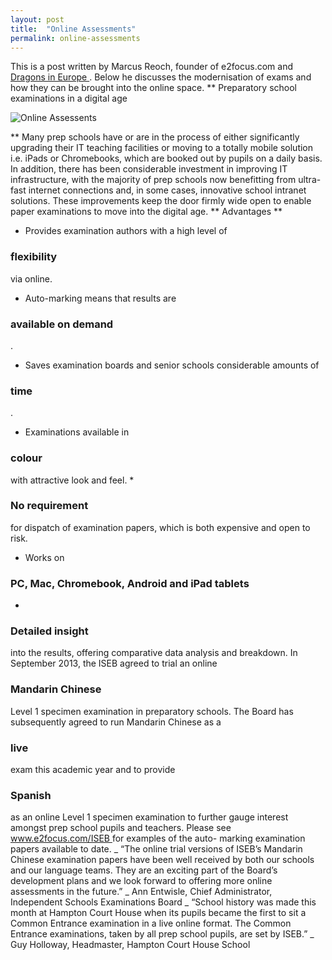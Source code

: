 ```yaml
---
layout: post
title:  "Online Assessments"
permalink: online-assessments
---
```

This is a post written by Marcus Reoch, founder of e2focus.com and [ Dragons
in Europe ](http://dragonsineurope.com/) . Below he discusses the
modernisation of exams and how they can be brought into the online space. **
Preparatory school examinations in a digital age

![Online
Assessents](/img/blogs/online-assessents-1024x1024.jpg)

** Many prep schools have or are in the process of
either significantly upgrading their IT teaching facilities or moving to a
totally mobile solution i.e. iPads or Chromebooks, which are booked out by
pupils on a daily basis. In addition, there has been considerable investment
in improving IT infrastructure, with the majority of prep schools now
benefitting from ultra-fast internet connections and, in some cases,
innovative school intranet solutions. These improvements keep the door firmly
wide open to enable paper examinations to move into the digital age. **
Advantages **

* Provides examination authors with a high level of 

### flexibility

via online. 
* Auto-marking means that results are 

### available on demand

. 
* Saves examination boards and senior schools considerable amounts of 

### time

. 
* Examinations available in 

### colour

with attractive look and feel. 
* 

### No requirement

for dispatch of examination papers, which is both expensive and open to risk. 
* Works on 

### PC, Mac, Chromebook, Android and iPad tablets

* 

### Detailed insight

into the results, offering comparative data analysis and breakdown. 
In September 2013, the ISEB agreed to trial an online 

### Mandarin Chinese

Level 1 specimen examination in preparatory schools. The Board has
subsequently agreed to run Mandarin Chinese as a 

### live

exam this academic
year and to provide 

### Spanish

as an online Level 1 specimen examination to
further gauge interest amongst prep school pupils and teachers. Please see [
www.e2focus.com/ISEB ](http://www.e2focus.com/ISEB) for examples of the auto-
marking examination papers available to date. _ “The online trial versions of
ISEB’s Mandarin Chinese examination papers have been well received by both our
schools and our language teams. They are an exciting part of the Board’s
development plans and we look forward to offering more online assessments in
the future.” _ Ann Entwisle, Chief Administrator, Independent Schools
Examinations Board _ “School history was made this month at Hampton Court
House when its pupils became the first to sit a Common Entrance examination in
a live online format. The Common Entrance examinations, taken by all prep
school pupils, are set by ISEB.” _ Guy Holloway, Headmaster, Hampton Court
House School
